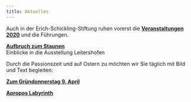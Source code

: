 ```yaml
---
title: Aktuelles
---
```

Auch in der Erich-Schickling-Stiftung ruhen vorerst die [**Veranstaltungen 2020**](/veranstaltungen/2020/) und die Führungen. 

[**Aufbruch zum Staunen**](/veranstaltungen/2020/leitershofenausstellung/)   
Einblicke in die Ausstellung Leitershofen

Durch die Passionszeit und auf Ostern zu möchten wir Sie täglich mit Bild und Text begleiten:
   
[**Zum Gründonnerstag 9. April**](/bildgedanken/20200409schuller/)

[**Apropos Labyrinth**](/bildgedanken/012019labyrinth/)
     
